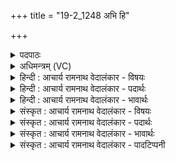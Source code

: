 +++
title = "19-2_1248 अभि हि"

+++
<details><summary>पदपाठः</summary>

अ꣣भि꣢। हि। स꣣त्य। सोमपाः। सोम। पाः। उभे꣡इति꣢। ब꣣भू꣡थ꣢। रो꣡द꣢꣯सी꣣इ꣡ति꣢। इ꣡न्द्र꣢꣯। अ꣡सि꣢꣯। सु꣣न्वतः꣢। वृ꣣धः꣢। प꣡तिः꣢꣯। दि꣣वः꣢। १२४८।
</details>

<details><summary>अधिमन्त्रम् (VC)</summary>

- इन्द्रः
- नृमेध आङ्गिरसः
- उष्णिक्
- ऋषभः
</details>

<details><summary>हिन्दी : आचार्य रामनाथ वेदालंकार - विषयः</summary>

अगले मन्त्र में पुनः परमात्मा का विषय है।
</details>

<details><summary>हिन्दी : आचार्य रामनाथ वेदालंकार - पदार्थः</summary>

पदार्थान्वय -  हे (सत्य) सत्य गुण-कर्म-स्वभाववाले, (सोमपाः) शान्ति के रक्षक जगदीश्वर ! आपने (हि) निश्चय ही (उभे रोदसी) द्यावापृथिवी दोनों को (अभिबभूथ) तिरस्कृत किया हुआ है। हे (इन्द्र) सर्वान्तर्यामिन् ! आप (सुन्वतः) शान्ति-स्थापना का यज्ञ करनेवाले को (वृधः) बढ़ानेवाले और (दिवः) तेजस्वी जन के (पतिः) रक्षक (असि) हो ॥२॥
</details>

<details><summary>हिन्दी : आचार्य रामनाथ वेदालंकार - भावार्थः</summary>

भावार्थ -  संसार में जो शान्ति की स्थापना के लिए यत्न करते हैं,उन्हीं का परमेश्वर सखा होता है ॥२॥
</details>

<details><summary>संस्कृत : आचार्य रामनाथ वेदालंकार - विषयः</summary>

अथ पुनरपि परमात्मविषयमाह।
</details>

<details><summary>संस्कृत : आचार्य रामनाथ वेदालंकार - पदार्थः</summary>

पदार्थान्वय -  हे (सत्य) सत्यगुणकर्मस्वभाव, (सोमपाः) शान्तिरक्षक जगदीश्वर ! त्वम् (हि) निश्चयेन (उभे रोदसी) उभे द्यावापृथिव्यौ (अभि बभूथ) तिरस्कृतवानसि।[‘बभूविथ इति प्राप्ते’ बभूथाततन्थजगृभ्मववर्थेति निगमे। अ० ७।२।६४,इतीट्प्रतिषेधो निपात्यते।]हे (इन्द्र) सर्वान्तर्यामिन् ! त्वम् (सुन्वतः) शान्तिस्थापनायज्ञं कुर्वतः (वृधः) वर्धयिता, (दिवः पतिः) तेजस्विनो जनस्य च रक्षकः (असि) विद्यसे ॥२॥
</details>

<details><summary>संस्कृत : आचार्य रामनाथ वेदालंकार - भावार्थः</summary>

भावार्थ -  जगति ये शान्तिस्थापनाय यतन्ते तेषामेव परमेश्वरः सखा भवति ॥२॥
</details>

<details><summary>संस्कृत : आचार्य रामनाथ वेदालंकार - पादटिप्पनी</summary>

टिप्पनी -   १. ऋ० ८।९८।५,अथ० २०।६४।२।
</details>